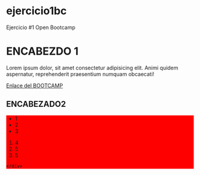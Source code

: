# ejercicio1bc
Ejercicio #1 Open Bootcamp
<!DOCTYPE html>
<html lang="en">
<head>
    <meta charset="UTF-8">
    <meta http-equiv="X-UA-Compatible" content="IE=edge">
    <meta name="viewport" content="width=device-width, initial-scale=1.0">
    <title>HOLA MUNDO</title>
</head>
<body>
   <h1>ENCABEZDO 1</h1>
   <p>Lorem ipsum dolor, sit amet consectetur adipisicing elit. Animi quidem 
    aspernatur, reprehenderit praesentium numquam obcaecati!</p>
    <a href="https://campus.open-bootcamp.com/cursos/12/leccion/297">Enlace del BOOTCAMP</a>
    <h2>ENCABEZADO2</h2>
    <div style="background-color: red;">
        <ul>
            <li>1</li>
            <li>2</li>
            <li>3</li>
        </ul>
        <ol>
            <li>4</li>
            <li>5</li>
            <li>5</li>
        </ol>

    </div>
    
</body>
</html>
